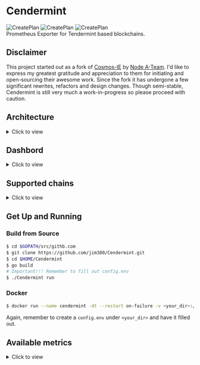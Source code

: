 # Cendermint

![CreatePlan](https://img.shields.io/badge/release-v0.1.0-red) ![CreatePlan](https://img.shields.io/badge/go-1.15%2B-blue) ![CreatePlan](https://img.shields.io/badge/license-Apache--2.0-green)  
Prometheus Exporter for Tendermint based blockchains.

## Disclaimer

This project started out as a fork of [Cosmos-IE](https://github.com/node-a-team/Cosmos-IE) by [Node A-Team](https://github.com/node-a-team). I'd like to express my greatest gratitude and appreciation to them for initiating and open-sourcing their awesome work. Since the fork it has undergone a few significant rewrites, refactors and design changes. Though semi-stable, Cendermint is still very much a work-in-progress so please proceed with caution.

## Architecture

<details><summary>Click to view</summary>

![architecture](assets/arch.png)

</details>

## Dashbord

<details><summary>Click to view</summary>

![dashboard](assets/cendermint.png)

</details>

## Supported chains

<details><summary>Click to view</summary>

- Cosmos(`cosmoshub-4`)
- IRISnet(`irishub-1`)
- Umme (`umee-1`)
- Osmosis (`osmosis-1`)
- Juno (`juno-1`)
- Akash (`akashnet-2`)
- Regen (`regen-1`)
- Microtick (`microtick-1`)
- NYM (`nyx`)
- EVMOS (`evmos_9001-2`)
- Rizon (`mantel-1`)
- Stargaze (`stargaze-1`)
- Chihuahua (`chihuahua-1`)
- Gravity Bridge (`gravity-bridge-3`)
- Lum (`lum-network-1`)
- Provenance (`pio-mainnet-1`)
- Crescent (`crescent-1`)
- Sifchain (`sifchain-1`)
- Any Tendermint chain really

</details>

## Get Up and Running

### Build from Source

```bash
$ cd $GOPATH/src/githb.com
$ git clone https://github.com/jim380/Cendermint.git
$ cd $HOME/Cendermint
$ go build
# Important!!! Remember to fill out config.env
$ ./Cendermint run
```

### Docker

```bash
$ docker run --name cendermint -dt --restart on-failure -v <your_dir>:/root --net="host" --env-file ./config.env ghcr.io/jim380/cendermint:master /bin/sh -c "Cendermint run"
```

Again, remember to create a `config.env` under `<your_dir>` and have it filled out.

## Available metrics

<details><summary>Click to view</summary>

| Name                                                | Type    | Tags | Description                                                                                                                                                             |
| --------------------------------------------------- | ------- | ---- | ----------------------------------------------------------------------------------------------------------------------------------------------------------------------- |
| `cendermint_chain_blockHeight`                      | Gauge   | -    | Current blockchain height                                                                                                                                               |
| `cendermint_chain_block_interval`                   | Gauge   | -    | Interval between blocks                                                                                                                                                 |
| `cendermint_staking_bonded_ratio`                   | Gauge   | -    | Bonded stake ratio in the network                                                                                                                                       |
| `cendermint_staking_bonded_tokens`                  | Gauge   | -    | Bonded stake amount in the network                                                                                                                                      |
| `cendermint_staking_not_bonded_tokens`              | Gauge   | -    | Unbonded stake amount in the network                                                                                                                                    |
| `cendermint_staking_total_supply`                   | Gauge   | -    | Total token supply in the network                                                                                                                                       |
| `cendermint_slashing_downtime_jail_duration`        | Gauge   | -    | Downtime duration before getting jailed                                                                                                                                 |
| `cendermint_slashing_min_signed_per_window`         | Gauge   | -    | Minimum number of blocks that need to be signed per signing window before getting jailed                                                                                |
| `cendermint_slashing_signed_blocks_window`          | Gauge   | -    | Number of blocks in a signing window                                                                                                                                    |
| `cendermint_slashing_slash_fraction_double_sign`    | Gauge   | -    | % of stake to be slashed in the event of a double sign                                                                                                                  |
| `cendermint_slashing_slash_fraction_downtime`       | Gauge   | -    | % of stake to be slashed in the event of downtime                                                                                                                       |
| `cendermint_slashing_start_Height`                  | Gauge   | -    | The first block the validator signed on the current chain                                                                                                               |
| `cendermint_slashing_index_offset`                  | Gauge   | -    | The index used to check if the validator has crossed below the liveness threshold over a sliding window                                                                 |
| `cendermint_slashing_jailed_until`                  | Gauge   | -    | Most recent `jailed_until` date/time of the validator recorded on chain                                                                                                 |
| `cendermint_slashing_tombstoned`                    | Gauge   | -    | Whether the validator is tombstoned (i.e. double sign) [0] False - [1] True                                                                                             |
| `cendermint_slashing_missed_blocks_counter`         | Gauge   | -    | Total number of blocks the validator missed since last unjail                                                                                                           |
| `cendermint_minting_actual_inflation`               | Gauge   | -    | Actual inflation in the network                                                                                                                                         |
| `cendermint_minting_inflation`                      | Gauge   | -    | Default inflation in the network                                                                                                                                        |
| `cendermint_gov_total_proposal_count`               | Gauge   | -    | Total number of proposals ever submitted in the network                                                                                                                 |
| `cendermint_gov_voting_proposal_count`              | Gauge   | -    | Number of proposals currently in voting                                                                                                                                 |
| `cendermint_gov_voting_proposal_voted_count`        | Gauge   | -    | Number of in-voting proposals that the validator voted                                                                                                                  |
| `cendermint_gov_voting_proposal_did_not_vote_count` | Gauge   | -    | Number of in-voting proposals that the validator didn't vote                                                                                                            |
| `cendermint_validator_voting_power`                 | Gauge   | -    | Voting power of the validator                                                                                                                                           |
| `cendermint_validator_min_self_delegation`          | Gauge   | -    | Minimum self delegation amount of the validator                                                                                                                         |
| `cendermint_validator_jail_status`                  | Gauge   | -    | Jail status of the validator<br>[0] Active - [1] Jailed                                                                                                                 |
| `cendermint_validator_delegation_shares`            | Gauge   | -    | Total number of delegated tokens of the validator                                                                                                                       |
| `cendermint_validator_delegation_ratio`             | Gauge   | -    | Ratio of the validator's bonded stake to the network's total bonded stake                                                                                               |
| `cendermint_validator_commission_rate`              | Gauge   | -    | Commission rate of the validator                                                                                                                                        |
| `cendermint_validator_commission_max_rate`          | Gauge   | -    | Maximum commission rate of the validator                                                                                                                                |
| `cendermint_validator_commission_max_change_rate`   | Gauge   | -    | Maximum change rate of the validator's commission                                                                                                                       |
| `cendermint_validator_balances_uatom`               | Gauge   | -    | Available balance of the validator                                                                                                                                      |
| `cendermint_validator_commission_uatom`             | Gauge   | -    | Available commission of the validator                                                                                                                                   |
| `cendermint_validator_rewards_uatom`                | Gauge   | -    | Available self-delegation rewards of the validator                                                                                                                      |
| `cendermint_validator_precommit_status`             | Gauge   | -    | Precommit status of the validator<br>[0] Missed - [1] Signed                                                                                                            |
| `cendermint_validator_proposer_status`              | Gauge   | -    | Proposer status of the validator<br>[0] Not the proposer - [1] Proposer                                                                                                 |
| `cendermint_validator_last_signed_height`           | Gauge   | -    | The last height the validator signed                                                                                                                                    |
| `cendermint_validator_miss_count`                   | Gauge   | -    | Number of blocks missed since the validator last signed                                                                                                                 |
| `cendermint_validator_miss_consecutive`             | Gauge   | -    | The validator has missed two blocks in a row                                                                                                                            |
| `cendermint_validator_miss_threshold`               | Gauge   | -    | The validator has missed `>= threshold` block since s/he last signed                                                                                                    |
| `cendermint_upgrade_planned`                        | Gauge   | -    | If there is a chain upgrade planned                                                                                                                                     |
| `cendermint_ibc_channels_total`                     | Gauge   | -    | Total number of ibc channels in the network                                                                                                                             |
| `cendermint_ibc_channels_open`                      | Gauge   | -    | Total number of open ibc channels in the network                                                                                                                        |
| `cendermint_ibc_connections_total`                  | Gauge   | -    | Total number of ibc connections in the network                                                                                                                          |
| `cendermint_ibc_connections_open`                   | Gauge   | -    | Total number of open ibc connections in the network                                                                                                                     |
| `cendermint_labels_node_info`                       | Counter | -    | The following labels are currently avaialble: `app_name`; `binary_name`; `chain_id`; `git_commit`; `go_version`; `node_id`; `node_moniker`; `sdk_version`; `tm_version` |
| `cendermint_labels_addr`                            | Counter | -    | The following labels are currently avaialble: `account_address`;`cons_address_hex`; `operator_address`                                                                  |
| `cendermint_labels_upgrade`                         | Counter | -    | The following labels are currently avaialble: `upgrade_name`, `upgrade_time`, `upgrade_height`, `upgrade_info`                                                          |
| `cendermint_tx_tps`                                 | Gauge   | -    | Transactions processed per second per block                                                                                                                             |
| `cendermint_tx_gas_wanted_total`                    | Gauge   | -    | Total gas wanted in a block                                                                                                                                             |
| `cendermint_tx_gas_used_total`                      | Gauge   | -    | Total gas used in a block                                                                                                                                               |
| `cendermint_tx_events_total`                        | Gauge   | -    | Total tx events in a block                                                                                                                                              |
| `cendermint_tx_delegate_total`                      | Gauge   | -    | Total delegate events in a block                                                                                                                                        |
| `cendermint_tx_message_total`                       | Gauge   | -    | Total message events in a block                                                                                                                                         |
| `cendermint_tx_transfer_total`                      | Gauge   | -    | Total transfer events in a block                                                                                                                                        |
| `cendermint_tx_unbond_total`                        | Gauge   | -    | Total unbond events in a block                                                                                                                                          |
| `cendermint_tx_withdraw_rewards_total`              | Gauge   | -    | Total withdraw rewards events in a block                                                                                                                                |
| `cendermint_tx_create_validator_total`              | Gauge   | -    | Total create validator events in a block                                                                                                                                |
| `cendermint_tx_redelegate_total`                    | Gauge   | -    | Total redelegate events in a block                                                                                                                                      |
| `cendermint_tx_proposal_vote_total`                 | Gauge   | -    | Total vote events in a block                                                                                                                                            |
| `cendermint_tx_ibc_fungible_token_packet_total`     | Gauge   | -    | Total fungile token packet events in a block                                                                                                                            |
| `cendermint_tx_ibc_transfer_total`                  | Gauge   | -    | Total ibc transfer events in a block                                                                                                                                    |
| `cendermint_tx_ibc_update_client_total`             | Gauge   | -    | Total update client events in a block                                                                                                                                   |
| `cendermint_tx_ibc_ack_packet_total`                | Gauge   | -    | Total acknowledge packet events in a block                                                                                                                              |
| `cendermint_tx_ibc_send_packet_total`               | Gauge   | -    | Total send packet events in a block                                                                                                                                     |
| `cendermint_tx_ibc_recv_packet_total`               | Gauge   | -    | Total receive packet events in a block                                                                                                                                  |
| `cendermint_tx_ibc_timeout_total`                   | Gauge   | -    | Total timeout events in a block                                                                                                                                         |
| `cendermint_tx_ibc__timeout_packet_total`           | Gauge   | -    | Total timeout packet events in a block                                                                                                                                  |
| `cendermint_tx_ibc_denom_trace_total`               | Gauge   | -    | Total denomination trace events in a block                                                                                                                              |
| `cendermint_tx_swap_swap_within_batch_total`        | Gauge   | -    | Total swap within batch events in a block                                                                                                                               |
| `cendermint_tx_swap_withdraw_within_batch_total`    | Gauge   | -    | Total withdraw within batch events in a block                                                                                                                           |
| `cendermint_tx_swap_deposit_within_batch_total`     | Gauge   | -    | Total deposit within batch events in a block                                                                                                                            |
| `cendermint_tx_others_total`                        | Gauge   | -    | Total number of events yet to be supported by Cendermint in a block                                                                                                     |

</details>
